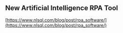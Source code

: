 ## New Artificial Intelligence RPA Tool
  
  [https://www.nlsql.com/blog/post/rpa_software/](https://www.nlsql.com/blog/post/rpa_software/)